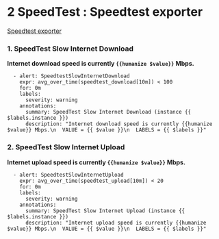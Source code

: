 # **2 SpeedTest : Speedtest exporter**

[Speedtest exporter](https://github.com/nlamirault/speedtest_exporter)


### **1. SpeedTest Slow Internet Download**

**Internet download speed is currently `{{humanize $value}}` Mbps.**

```
  - alert: SpeedtestSlowInternetDownload
    expr: avg_over_time(speedtest_download[10m]) < 100
    for: 0m
    labels:
      severity: warning
    annotations:
      summary: SpeedTest Slow Internet Download (instance {{ $labels.instance }})
      description: "Internet download speed is currently {{humanize $value}} Mbps.\n  VALUE = {{ $value }}\n  LABELS = {{ $labels }}"
```

### **2. SpeedTest Slow Internet Upload**

**Internet upload speed is currently `{{humanize $value}}` Mbps.**

```
  - alert: SpeedtestSlowInternetUpload
    expr: avg_over_time(speedtest_upload[10m]) < 20
    for: 0m
    labels:
      severity: warning
    annotations:
      summary: SpeedTest Slow Internet Upload (instance {{ $labels.instance }})
      description: "Internet upload speed is currently {{humanize $value}} Mbps.\n  VALUE = {{ $value }}\n  LABELS = {{ $labels }}"
```

